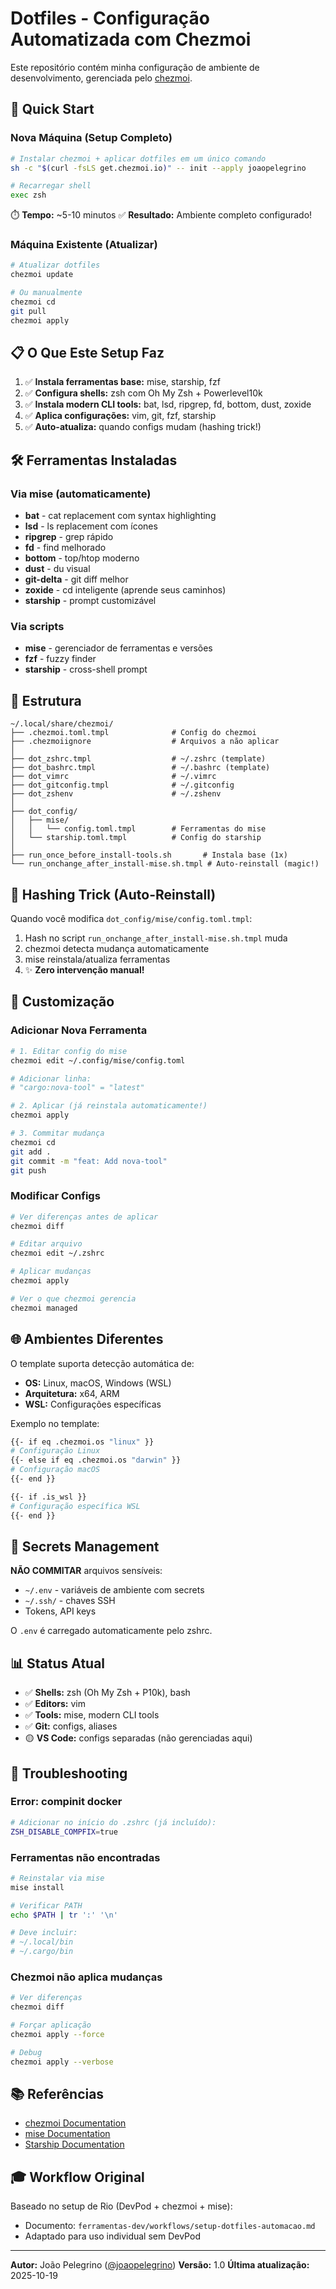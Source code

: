 # Dotfiles - Configuração Automatizada com Chezmoi

Este repositório contém minha configuração de ambiente de desenvolvimento, gerenciada pelo [chezmoi](https://www.chezmoi.io/).

## 🚀 Quick Start

### Nova Máquina (Setup Completo)

```bash
# Instalar chezmoi + aplicar dotfiles em um único comando
sh -c "$(curl -fsLS get.chezmoi.io)" -- init --apply joaopelegrino

# Recarregar shell
exec zsh
```

⏱️ **Tempo:** ~5-10 minutos
✅ **Resultado:** Ambiente completo configurado!

### Máquina Existente (Atualizar)

```bash
# Atualizar dotfiles
chezmoi update

# Ou manualmente
chezmoi cd
git pull
chezmoi apply
```

## 📋 O Que Este Setup Faz

1. ✅ **Instala ferramentas base:** mise, starship, fzf
2. ✅ **Configura shells:** zsh com Oh My Zsh + Powerlevel10k
3. ✅ **Instala modern CLI tools:** bat, lsd, ripgrep, fd, bottom, dust, zoxide
4. ✅ **Aplica configurações:** vim, git, fzf, starship
5. ✅ **Auto-atualiza:** quando configs mudam (hashing trick!)

## 🛠️ Ferramentas Instaladas

### Via mise (automaticamente)
- **bat** - cat replacement com syntax highlighting
- **lsd** - ls replacement com ícones
- **ripgrep** - grep rápido
- **fd** - find melhorado
- **bottom** - top/htop moderno
- **dust** - du visual
- **git-delta** - git diff melhor
- **zoxide** - cd inteligente (aprende seus caminhos)
- **starship** - prompt customizável

### Via scripts
- **mise** - gerenciador de ferramentas e versões
- **fzf** - fuzzy finder
- **starship** - cross-shell prompt

## 📁 Estrutura

```
~/.local/share/chezmoi/
├── .chezmoi.toml.tmpl              # Config do chezmoi
├── .chezmoiignore                  # Arquivos a não aplicar
│
├── dot_zshrc.tmpl                  # ~/.zshrc (template)
├── dot_bashrc.tmpl                 # ~/.bashrc (template)
├── dot_vimrc                       # ~/.vimrc
├── dot_gitconfig.tmpl              # ~/.gitconfig
├── dot_zshenv                      # ~/.zshenv
│
├── dot_config/
│   ├── mise/
│   │   └── config.toml.tmpl        # Ferramentas do mise
│   └── starship.toml.tmpl          # Config do starship
│
├── run_once_before_install-tools.sh       # Instala base (1x)
└── run_onchange_after_install-mise.sh.tmpl # Auto-reinstall (magic!)
```

## 🎩 Hashing Trick (Auto-Reinstall)

Quando você modifica `dot_config/mise/config.toml.tmpl`:

1. Hash no script `run_onchange_after_install-mise.sh.tmpl` muda
2. chezmoi detecta mudança automaticamente
3. mise reinstala/atualiza ferramentas
4. ✨ **Zero intervenção manual!**

## 🔧 Customização

### Adicionar Nova Ferramenta

```bash
# 1. Editar config do mise
chezmoi edit ~/.config/mise/config.toml

# Adicionar linha:
# "cargo:nova-tool" = "latest"

# 2. Aplicar (já reinstala automaticamente!)
chezmoi apply

# 3. Commitar mudança
chezmoi cd
git add .
git commit -m "feat: Add nova-tool"
git push
```

### Modificar Configs

```bash
# Ver diferenças antes de aplicar
chezmoi diff

# Editar arquivo
chezmoi edit ~/.zshrc

# Aplicar mudanças
chezmoi apply

# Ver o que chezmoi gerencia
chezmoi managed
```

## 🌐 Ambientes Diferentes

O template suporta detecção automática de:
- **OS:** Linux, macOS, Windows (WSL)
- **Arquitetura:** x64, ARM
- **WSL:** Configurações específicas

Exemplo no template:
```bash
{{- if eq .chezmoi.os "linux" }}
# Configuração Linux
{{- else if eq .chezmoi.os "darwin" }}
# Configuração macOS
{{- end }}

{{- if .is_wsl }}
# Configuração específica WSL
{{- end }}
```

## 🔐 Secrets Management

**NÃO COMMITAR** arquivos sensíveis:
- `~/.env` - variáveis de ambiente com secrets
- `~/.ssh/` - chaves SSH
- Tokens, API keys

O `.env` é carregado automaticamente pelo zshrc.

## 📊 Status Atual

- ✅ **Shells:** zsh (Oh My Zsh + P10k), bash
- ✅ **Editors:** vim
- ✅ **Tools:** mise, modern CLI tools
- ✅ **Git:** configs, aliases
- 🟡 **VS Code:** configs separadas (não gerenciadas aqui)

## 🐛 Troubleshooting

### Error: compinit docker
```bash
# Adicionar no início do .zshrc (já incluído):
ZSH_DISABLE_COMPFIX=true
```

### Ferramentas não encontradas
```bash
# Reinstalar via mise
mise install

# Verificar PATH
echo $PATH | tr ':' '\n'

# Deve incluir:
# ~/.local/bin
# ~/.cargo/bin
```

### Chezmoi não aplica mudanças
```bash
# Ver diferenças
chezmoi diff

# Forçar aplicação
chezmoi apply --force

# Debug
chezmoi apply --verbose
```

## 📚 Referências

- [chezmoi Documentation](https://www.chezmoi.io/)
- [mise Documentation](https://mise.jdx.dev/)
- [Starship Documentation](https://starship.rs/)

## 🎓 Workflow Original

Baseado no setup de Rio (DevPod + chezmoi + mise):
- Documento: `ferramentas-dev/workflows/setup-dotfiles-automacao.md`
- Adaptado para uso individual sem DevPod

---

**Autor:** João Pelegrino ([@joaopelegrino](https://github.com/joaopelegrino))
**Versão:** 1.0
**Última atualização:** 2025-10-19
